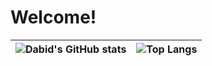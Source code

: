 # Welcome!

![Dabid's GitHub stats](https://github-readme-stats.vercel.app/api?username=dabideee13&show_icons=true&theme=radical) | ![Top Langs](https://github-readme-stats.vercel.app/api/top-langs/?username=dabideee13&theme=radical "Dabids' Top Languages Card")
:---------------------------------------------------------------------------------------------------------------------:|:--------------:



